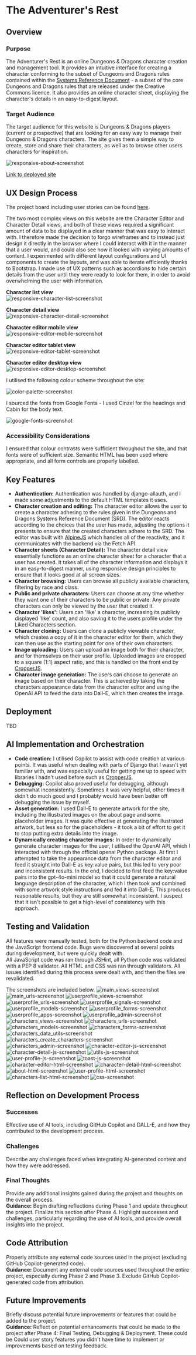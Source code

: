 # The Adventurer's Rest

## Overview

### Purpose
The Adventurer's Rest is an online Dungeons & Dragons character creation and management tool. It provides an intuitive interface for creating a character conforming to the subset of Dungeons and Dragons rules contained within 
the [Systems Reference Document](https://www.dndbeyond.com/resources/1781-systems-reference-document-srd?srsltid=AfmBOooY4RPy4pqzFizxz7M8g6XqFSs6ig6Iiy24rGq_g1TwqeZZatup) - a subset of the core Dungeons and Dragons rules that are released under the Creative Commons licence.
It also provides an online character sheet, displaying the character's details in an easy-to-digest layout.


### Target Audience
The target audience for this website is Dungeons & Dragons players (current or prospective) that are looking for an easy way to manage their Dungeons & Dragons characters. The site gives them a simple way to create, store and share
their characters, as well as to browse other users characters for inspiration.

![responsive-about-screenshot](https://github.com/user-attachments/assets/230dd2b8-641f-4792-aca3-4ce81b8e0e07)


[Link to deployed site](https://dnd-character-creator-196a1c69fe18.herokuapp.com/)

## UX Design Process

The project board including user stories can be found [here](https://github.com/users/Adam-Campbell/projects/3).

The two most complex views on this website are the Character Editor and Character Detail views, and both of these views required a significant amount of data to be displayed in a clear manner that was easy to interact with. I therefore made the decision to forgo wireframes and to instead just design it directly in the browser where I could interact with it in the manner that a user would, and could also see how it looked with varying amounts of content. I experimented with different layout configurations and UI components to create the layouts, and was able to iterate efficiently thanks to Bootstrap. I made use of UX patterns such as accordions to hide certain details from the user until they were ready to look for them, in order to avoid overwhelming the user with information.

**Character list view**  
![responsive-character-list-screenshot](https://github.com/user-attachments/assets/bc68a95a-564d-41a7-aa95-2af6cbe05345)

**Character detail view**  
![responsive-character-detail-screenshot](https://github.com/user-attachments/assets/6c99020f-d077-4f8b-a82c-8364f1efb666)

**Character editor mobile view**  
![responsive-editor-mobile-screenshot](https://github.com/user-attachments/assets/ee25b4be-e6fd-418e-baa6-ecf17757725b)

**Character editor tablet view**  
![responsive-editor-tablet-screenshot](https://github.com/user-attachments/assets/536f2162-6439-4616-b4b1-ee60ae42e950)

**Character editor desktop view**  
![responsive-editor-desktop-screenshot](https://github.com/user-attachments/assets/32e053c0-bedd-4c13-bc3e-11da9d3bc95a)

I utilised the following colour scheme throughout the site:

![color-palette-screenshot](https://github.com/user-attachments/assets/14bf9b6a-cd1c-49a9-8e56-581d0cc81192)

I sourced the fonts from Google Fonts - I used Cinzel for the headings and Cabin for the body text.

![google-fonts-screenshot](https://github.com/user-attachments/assets/b73e4ab9-2d44-4a03-a8f8-3a2cb86a5e0f)

### Accessibility Considerations
I ensured that colour contrasts were sufficient throughout the site, and that fonts were of sufficient size. Semantic HTML has been used where appropriate, and all form controls are properly labelled. 



## Key Features

- **Authentication:** Authentication was handled by django-allauth, and I made some adjustments to the default HTML templates it uses.
- **Character creation and editing:** The character editor allows the user to create a character adhering to the rules given in the Dungeons and Dragons Systems Reference Document (SRD). The editor reacts according to the choices that the user has made, adjusting the options it presents to ensure that the created characters adhere to the SRD. The editor was built with [AlpineJS](https://alpinejs.dev/) which handles all of the reactivity, and it communicates with the backend via the Fetch API.
- **Character sheets (Character Detail):** The character detail view essentially functions as an online character sheet for a character that a user has created. It takes all of the character information and displays it in an easy-to-digest manner, using responsive design principles to ensure that it looks good at all screen sizes.
- **Character browsing:** Users can browse all publicly available characters, filtering by race and class.
- **Public and private characters:** Users can choose at any time whether they want one of their characters to be public or private. Any private characters can only be viewed by the user that created it.
- **Character 'likes':** Users can 'like' a character, increasing its publicly displayed 'like' count, and also saving it to the users profile under the Liked Characters section.
- **Character cloning:** Users can clone a publicly viewable character, which creates a copy of it in the character editor for them, which they can then use as the starting point for one of their own characters.
- **Image uploading:** Users can upload an image both for their character, and for themselves on their user profile. Uploaded images are cropped to a square (1:1) aspect ratio, and this is handled on the front end by [CropperJS](https://fengyuanchen.github.io/cropperjs/).
- **Character image generation:** The users can choose to generate an image based on their character. This is achieved by taking the characters appearance data from the character editor and using the OpenAI API to feed the data into Dall-E, which then creates the image.


## Deployment

TBD


## AI Implementation and Orchestration

- **Code creation:** I utilised Copilot to assist with code creation at various points. It was useful when dealing with parts of Django that I wasn't yet familiar with, and was especially useful for getting me up to speed with libraries I hadn't used before such as [CropperJS](https://fengyuanchen.github.io/cropperjs/).
- **Debugging:** Copilot also proved useful for debugging, although somewhat inconsistently. Sometimes it was very helpful, other times it didn't do much good and I probably would have been better off debugging the issue by myself.
- **Asset generation:** I used Dall-E to generate artwork for the site, including the illustrated images on the about page and some placeholder images. It was quite effective at generating the illustrated artwork, but less so for the placeholders - it took a bit of effort to get it to stop putting extra details into the image.
- **Dynamically creating character images:** In order to dynamically generate character images for the user, I utilised the OpenAI API, which I interacted with through the official openai Python package. At first I attempted to take the appearance data from the character editor and feed it straight into Dall-E as key:value pairs, but this led to very poor and inconsistent results. In the end, I decided to first feed the key:value pairs into the gpt-4o-mini model so that it could generate a natural language description of the character, which I then took and combined with some artwork style instructions and fed it into Dall-E. This produces reasonable results, but they are still somewhat inconsistent. I suspect that it isn't possible to get a high-level of consistency with this approach.





## Testing and Validation

All features were manually tested, both for the Python backend code and the JavaScript frontend code. Bugs were discovered at several points during development, but were quickly dealt with.  
All JavaScript code was ran through JSHint, all Python code was validated with a PEP 8 validator. All HTML and CSS was ran through validators. All issues identified during this process were dealt with, and then the files we revalidated. 

The screenshots are included below.
![main_views-screenshot](https://github.com/user-attachments/assets/1bbe70a1-fd6e-4062-8ff4-d4401452d296)
![main_urls-screenshot](https://github.com/user-attachments/assets/a576da72-2114-463d-8f38-f25cc00247f3)
![userprofile_views-screenshot](https://github.com/user-attachments/assets/438703d0-9b71-454a-bb18-39d535e2a895)
![userprofile_urls-screenshot](https://github.com/user-attachments/assets/3a65f96a-353f-4094-911c-6b57dd4ea671)
![userprofile_signals-screenshot](https://github.com/user-attachments/assets/66c529b9-c492-4b8c-96b8-d2cb0196dd31)
![userprofile_models-screenshot](https://github.com/user-attachments/assets/c9f2f357-c661-41b5-a085-4efe6a0fd498)
![userprofile_forms-screenshot](https://github.com/user-attachments/assets/e789b7f2-80ae-4307-9d48-91d1b55261f6)
![userprofile_apps-screenshot](https://github.com/user-attachments/assets/f64c5ca5-3579-43cc-9960-646d847b8a71)
![userprofile_admin-screenshot](https://github.com/user-attachments/assets/bb221675-5160-46d7-a6f4-d5dcfa877218)
![characters_views-screenshot](https://github.com/user-attachments/assets/c6300971-7bb5-43eb-a9b9-f3b52c372e54)
![characters_urls-screenshot](https://github.com/user-attachments/assets/2090e7b0-10a0-400c-8c2e-02e4b0f45cf3)
![characters_models-screenshot](https://github.com/user-attachments/assets/bc084b33-be9d-43fa-abb5-09f18897f5eb)
![characters_forms-screenshot](https://github.com/user-attachments/assets/38c8bc25-bf56-4283-ad5b-7c8906261fd5)
![characters_data_utils-screenshot](https://github.com/user-attachments/assets/81ca28a3-f722-4edf-a9d9-b79ba1c05cd0)
![characters_create_characters-screenshot](https://github.com/user-attachments/assets/93e9f1ec-535b-44ba-b0dd-b073b84b2f82)
![characters_admin-screenshot](https://github.com/user-attachments/assets/7c479b26-d338-4874-a1ce-5259da35e3b7)
![character-editor-js-screenshot](https://github.com/user-attachments/assets/4a297e97-650e-4d9d-b9ae-ee52b27f49e9)
![character-detail-js-screenshot](https://github.com/user-attachments/assets/2c726737-d346-4108-bd62-337bd8d283e0)
![utils-js-screenshot](https://github.com/user-attachments/assets/d2604731-ec94-4fc8-9d8a-41323e823862)
![user-profile-js-screenshot](https://github.com/user-attachments/assets/43966d67-c10d-4956-8fb6-7f4b6361b0eb)
![toast-js-screenshot](https://github.com/user-attachments/assets/4b263dfe-07ef-418d-8794-932f51e4fcaf)
![character-editor-html-screenshot](https://github.com/user-attachments/assets/7d882c0e-3ad2-4c50-9f99-eea9b83cdc75)
![character-detail-html-screenshot](https://github.com/user-attachments/assets/7a077180-e3e8-48b2-8966-8898ae8f7443)
![about-html-screenshot](https://github.com/user-attachments/assets/19f98e1c-9c5d-4dc3-8a0d-77a22bb91b27)
![user-profile-html-screenshot](https://github.com/user-attachments/assets/7914ad55-f006-4cdf-b575-23d30af57563)
![characters-list-html-screenshot](https://github.com/user-attachments/assets/c1ca4859-f1b9-4b09-903c-ee0177b7cbec)
![css-screenshot](https://github.com/user-attachments/assets/1e4ea5f7-6598-4462-bb27-2c37bc8410c8)







## Reflection on Development Process

### Successes
Effective use of AI tools, including GitHub Copilot and DALL-E, and how they contributed to the development process.

### Challenges
Describe any challenges faced when integrating AI-generated content and how they were addressed.

### Final Thoughts
Provide any additional insights gained during the project and thoughts on the overall process.  
**Guidance:** Begin drafting reflections during Phase 1 and update throughout the project. Finalize this section after Phase 4. Highlight successes and challenges, particularly regarding the use of AI tools, and provide overall insights into the project.

## Code Attribution
Properly attribute any external code sources used in the project (excluding GitHub Copilot-generated code).  
**Guidance:** Document any external code sources used throughout the entire project, especially during Phase 2 and Phase 3. Exclude GitHub Copilot-generated code from attribution.

## Future Improvements
Briefly discuss potential future improvements or features that could be added to the project.  
**Guidance:** Reflect on potential enhancements that could be made to the project after Phase 4: Final Testing, Debugging & Deployment. These could be Could user story features you didn’t have time to implement or improvements based on testing feedback.
